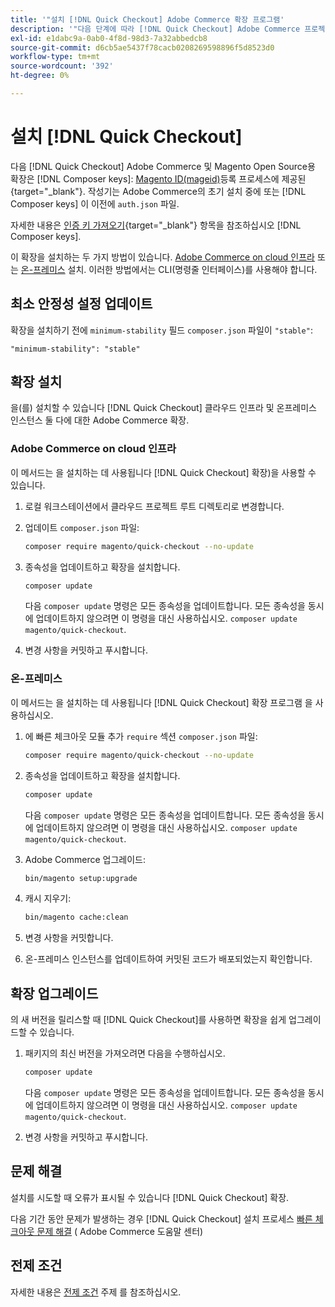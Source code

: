 ```yaml
---
title: '"설치 [!DNL Quick Checkout] Adobe Commerce 확장 프로그램'
description: '"다음 단계에 따라 [!DNL Quick Checkout] Adobe Commerce 프로젝트에서 다음을 수행하십시오."'
exl-id: e1dabc9a-0ab0-4f8d-98d3-7a32abbedcb8
source-git-commit: d6cb5ae5437f78cacb0208269598896f5d8523d0
workflow-type: tm+mt
source-wordcount: '392'
ht-degree: 0%

---
```


# 설치 [!DNL Quick Checkout]

다음 [!DNL Quick Checkout] Adobe Commerce 및 Magento Open Source용 확장은 [!DNL Composer keys]: [Magento ID(mageid)](https://devdocs.magento.com/marketplace/sellers/profile-personal.html#field-descriptions)등록 프로세스에 제공된 {target=&quot;_blank&quot;}. 작성기는 Adobe Commerce의 초기 설치 중에 또는 [!DNL Composer keys] 이 이전에 `auth.json` 파일.

자세한 내용은 [인증 키 가져오기](https://devdocs.magento.com/guides/v2.4/install-gde/prereq/connect-auth.html){target=&quot;_blank&quot;} 항목을 참조하십시오 [!DNL Composer keys].

이 확장을 설치하는 두 가지 방법이 있습니다. [Adobe Commerce on cloud 인프라](#magento-commerce-cloud) 또는 [온-프레미스](#on-premises) 설치. 이러한 방법에서는 CLI(명령줄 인터페이스)를 사용해야 합니다.

## 최소 안정성 설정 업데이트

확장을 설치하기 전에 `minimum-stability` 필드 `composer.json` 파일이 `"stable"`:

`"minimum-stability": "stable"`

## 확장 설치

을(를) 설치할 수 있습니다 [!DNL Quick Checkout] 클라우드 인프라 및 온프레미스 인스턴스 둘 다에 대한 Adobe Commerce 확장.

### Adobe Commerce on cloud 인프라

이 메서드는 을 설치하는 데 사용됩니다 [!DNL Quick Checkout] 확장)을 사용할 수 있습니다.

1. 로컬 워크스테이션에서 클라우드 프로젝트 루트 디렉토리로 변경합니다.

1. 업데이트 `composer.json` 파일:

   ```bash
   composer require magento/quick-checkout --no-update
   ```

1. 종속성을 업데이트하고 확장을 설치합니다.

   ```bash
   composer update
   ```

   다음 `composer update` 명령은 모든 종속성을 업데이트합니다. 모든 종속성을 동시에 업데이트하지 않으려면 이 명령을 대신 사용하십시오. `composer update magento/quick-checkout`.

1. 변경 사항을 커밋하고 푸시합니다.

### 온-프레미스

이 메서드는 을 설치하는 데 사용됩니다 [!DNL Quick Checkout] 확장 프로그램 을 사용하십시오.

1. 에 빠른 체크아웃 모듈 추가 `require` 섹션 `composer.json` 파일:

   ```bash
   composer require magento/quick-checkout --no-update
   ```

1. 종속성을 업데이트하고 확장을 설치합니다.

   ```bash
   composer update
   ```

   다음 `composer update` 명령은 모든 종속성을 업데이트합니다. 모든 종속성을 동시에 업데이트하지 않으려면 이 명령을 대신 사용하십시오. `composer update magento/quick-checkout`.

1. Adobe Commerce 업그레이드:

   ```bash
   bin/magento setup:upgrade
   ```

1. 캐시 지우기:

   ```bash
   bin/magento cache:clean
   ```

1. 변경 사항을 커밋합니다.
1. 온-프레미스 인스턴스를 업데이트하여 커밋된 코드가 배포되었는지 확인합니다.

## 확장 업그레이드

의 새 버전을 릴리스할 때 [!DNL Quick Checkout]를 사용하면 확장을 쉽게 업그레이드할 수 있습니다.

1. 패키지의 최신 버전을 가져오려면 다음을 수행하십시오.

   ```bash
   composer update
   ```

   다음 `composer update` 명령은 모든 종속성을 업데이트합니다. 모든 종속성을 동시에 업데이트하지 않으려면 이 명령을 대신 사용하십시오. `composer update magento/quick-checkout`.

1. 변경 사항을 커밋하고 푸시합니다.

## 문제 해결

설치를 시도할 때 오류가 표시될 수 있습니다 [!DNL Quick Checkout] 확장.

다음 기간 동안 문제가 발생하는 경우 [!DNL Quick Checkout] 설치 프로세스 [빠른 체크아웃 문제 해결](https://support.magento.com/hc/en-us/articles/6909450342541) ( Adobe Commerce 도움말 센터)

## 전제 조건

자세한 내용은 [전제 조건](../quick-checkout/prerequisites.md) 주제 를 참조하십시오.
